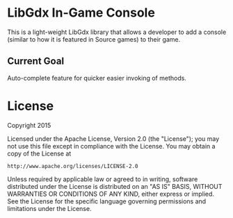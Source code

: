 # LibGdx In-Game Console
This is a light-weight LibGdx library that allows a developer to add a console (similar to how it is featured in Source games) to their game.

## Current Goal
Auto-complete feature for quicker easier invoking of methods.

License
=======
Copyright 2015

Licensed under the Apache License, Version 2.0 (the "License");
you may not use this file except in compliance with the License.
You may obtain a copy of the License at

    http://www.apache.org/licenses/LICENSE-2.0

Unless required by applicable law or agreed to in writing, software
distributed under the License is distributed on an "AS IS" BASIS,
WITHOUT WARRANTIES OR CONDITIONS OF ANY KIND, either express or implied.
See the License for the specific language governing permissions and
limitations under the License.
